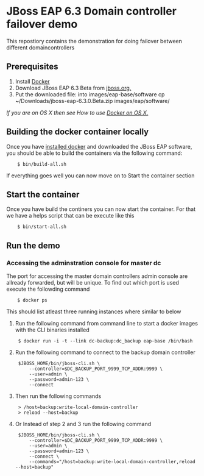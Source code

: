 # JBoss EAP 6.3 Domain controller failover demo
This repostiory contains the demonstration for doing failover between different domaincontrollers

## Prerequisites
1. Install [Docker](https://www.docker.io/gettingstarted/#1)
2. Download JBoss EAP 6.3 Beta from [jboss.org.](http://www.jboss.org/products/eap/download/)
2. Put the downloaded file: into images/eap-base/software
        cp ~/Downloads/jboss-eap-6.3.0.Beta.zip images/eap/software/
        
_If you are on OS X then see How to use [Docker on OS X.](https://github.com/fabric8io/fabric8-docker/blob/master/DockerOnOSX.md)_
	
## Building the docker container locally
Once you have [installed docker](https://www.docker.io/gettingstarted/#h_installation) and downloaded the JBoss EAP software, you should be able to build the containers via the following command:

        $ bin/build-all.sh

If everything goes well you can now move on to Start the container section

## Start the container
Once you have build the continers you can now start the container. For that we have a helps script that can be execute like this

        $ bin/start-all.sh
        
## Run the demo


### Accessing the adminstration console for master dc
The port for accessing the master domain controllers admin console are allready forwarded, but will be unique. To find out which port is used execute the followding command

        $ docker ps

This should list atleast three running instances where similar to below

        



1. Run the following command from command line to start a docker images with the CLI binaries installed

        $ docker run -i -t --link dc-backup:dc_backup eap-base /bin/bash

2. Run the following command to connect to the backup domain controller

        $JBOSS_HOME/bin/jboss-cli.sh \
            --controller=$DC_BACKUP_PORT_9999_TCP_ADDR:9999 \
	        --user=admin \
	        --password=admin-123 \
	        --connect
	    
3. Then run the following commands

        > /host=backup:write-local-domain-controller
        > reload --host=backup

4. Or Instead of step 2 and 3 run the following command
	    
        $JBOSS_HOME/bin/jboss-cli.sh \
            --controller=$DC_BACKUP_PORT_9999_TCP_ADDR:9999 \
	        --user=admin \
	        --password=admin-123 \
	        --connect \
	        --commands="/host=backup:write-local-domain-controller,reload --host=backup"





